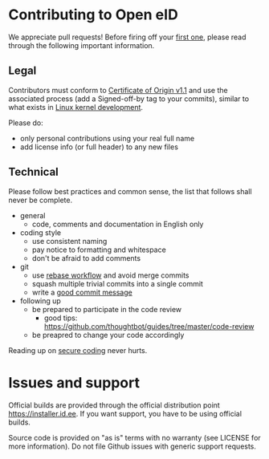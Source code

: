 # Contributing to Open eID

We appreciate pull requests! Before firing off your [first one](https://help.github.com/articles/creating-a-pull-request/), please read through the following important information.

## Legal

Contributors must conform to [Certificate of Origin v1.1](https://ltsi.linuxfoundation.org/software/signed-off-process/) and use the associated process (add a Signed-off-by tag to your commits), similar to what exists in [Linux kernel development](https://www.kernel.org/doc/Documentation/process/submitting-patches.rst).

Please do:

  - only personal contributions using your real full name
  - add license info (or full header) to any new files


## Technical

Please follow best practices and common sense, the list that follows shall never be complete.

  - general
    - code, comments and documentation in English only
  - coding style
    - use consistent naming
    - pay notice to formatting and whitespace
    - don't be afraid to add comments
  - git
    - use [rebase workflow](http://blogs.atlassian.com/2014/01/simple-git-workflow-simple/) and avoid merge commits
    - squash multiple trivial commits into a single commit
    - write a [good commit message](http://tbaggery.com/2008/04/19/a-note-about-git-commit-messages.html)
  - following up
    - be prepared to participate in the code review
      - good tips: https://github.com/thoughtbot/guides/tree/master/code-review
    - be preapred to change your code accordingly


Reading up on [secure coding](https://www.securecoding.cert.org/confluence/display/seccode/SEI+CERT+Coding+Standards) never hurts.


# Issues and support

Official builds are provided through the official distribution point https://installer.id.ee. If you want support, you have to be using official builds.

Source code is provided on "as is" terms with no warranty (see LICENSE for more information). Do not file Github issues with generic support requests.
